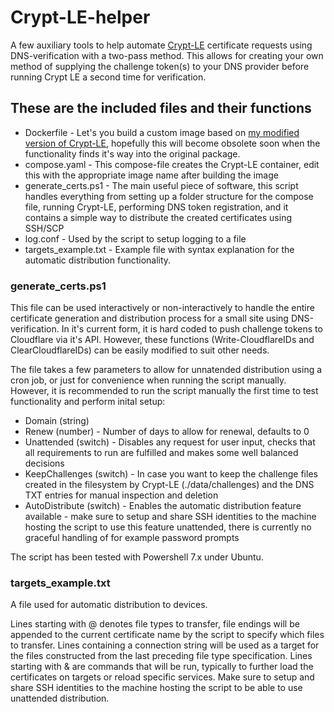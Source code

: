 # Crypt-LE-helper
A few auxiliary tools to help automate [Crypt-LE](https://github.com/do-know/Crypt-LE) certificate requests using DNS-verification with a two-pass method. This allows for creating your own method of supplying the challenge token(s) to your DNS provider before running Crypt LE a second time for verification.


## These are the included files and their functions
- Dockerfile - Let's you build a custom image based on [my modified version of Crypt-LE](https://github.com/Alexander-ARTV/Crypt-LE/tree/resume),
hopefully this will become obsolete soon when the functionality finds it's way into the original package.
- compose.yaml - This compose-file creates the Crypt-LE container, edit this with the appropriate image name after building the image
- generate_certs.ps1 - The main useful piece of software, this script handles everything from setting up a folder structure for the compose file, running Crypt-LE, performing DNS token registration, and it contains a simple way to distribute the created certificates using SSH/SCP
- log.conf - Used by the script to setup logging to a file
- targets_example.txt - Example file with syntax explanation for the automatic distribution functionality.

### generate_certs.ps1
This file can be used interactively or non-interactively to handle the entire certificate generation and distribution process for a small site using DNS-verification. In it's current form, it is hard coded to push challenge tokens to Cloudflare via it's API. However, these functions (Write-CloudflareIDs and ClearCloudflareIDs) can be easily modified to suit other needs.

The file takes a few parameters to allow for unnatended distribution using a cron job, or just for convenience when running the script manually. However, it is recommended to run the script manually the first time to test functionality and perform inital setup:

- Domain (string)
- Renew (number) - Number of days to allow for renewal, defaults to 0
- Unattended (switch) - Disables any request for user input, checks that all requirements to run are fulfilled and makes some well balanced decisions
- KeepChallenges (switch) - In case you want to keep the challenge files created in the filesystem by Crypt-LE (./data/challenges) and the DNS TXT entries for manual inspection and deletion
- AutoDistribute (switch) - Enables the automatic distribution feature available - make sure to setup and share SSH identities to the machine hosting the script to use this feature unattended, there is currently no graceful handling of for example password prompts

The script has been tested with Powershell 7.x under Ubuntu.


### targets_example.txt
A file used for automatic distribution to devices.

Lines starting with @ denotes file types to transfer, file endings will be appended to the current certificate name by the script to specify which files to transfer.
Lines containing a connection string will be used as a target for the files constructed from the last preceding file type specification.
Lines starting with & are commands that will be run, typically to further load the certificates on targets or reload specific services.
Make sure to setup and share SSH identities to the machine hosting the script to be able to use unattended distribution.
